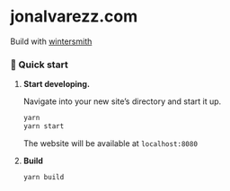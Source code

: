 # jonalvarezz.com
Build with [wintersmith](https://github.com/jnordberg/wintersmith)


### 🚀 Quick start

1.  **Start developing.**

    Navigate into your new site’s directory and start it up.

    ```sh
    yarn
    yarn start
    ```
		
    The website will be available at `localhost:8080`

1.  **Build**

    ```
    yarn build
    ```
